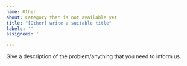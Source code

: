 ```yaml
---
name: Other
about: Category that is not available yet
title: "[Other] write a suitable title"
labels: ''
assignees: ''

---
```


Give a description of the problem/anything that you need to inform us.